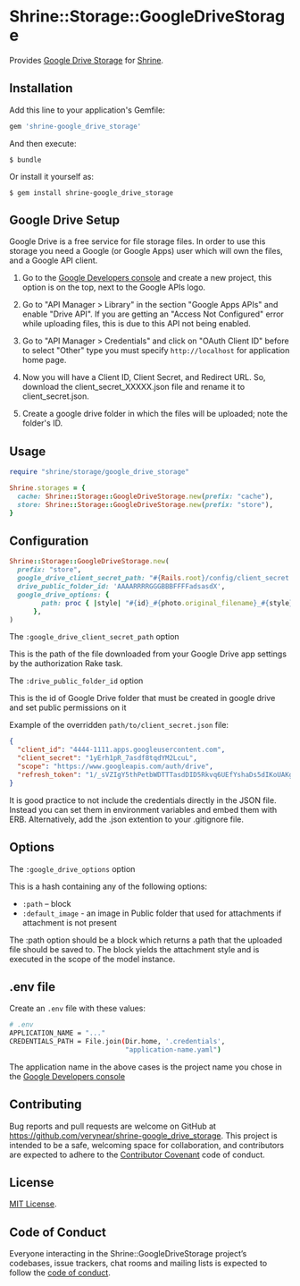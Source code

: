 # Shrine::Storage::GoogleDriveStorage

Provides [Google Drive Storage] for [Shrine].

## Installation

Add this line to your application's Gemfile:

```ruby
gem 'shrine-google_drive_storage'
```

And then execute:

    $ bundle

Or install it yourself as:

    $ gem install shrine-google_drive_storage

## Google Drive Setup

Google Drive is a free service for file storage files. In order to use this storage you need a Google (or Google Apps) user which will own the files, and a Google API client.

1. Go to the [Google Developers console](https://console.developers.google.com/project) and create a new project, this option is on the top, next to the Google APIs logo.

2. Go to "API Manager > Library" in the section "Google Apps APIs" and enable "Drive API". If you are getting an "Access Not Configured" error while uploading files, this is due to this API not being enabled.

3. Go to "API Manager > Credentials" and click on "OAuth Client ID" before to select "Other" type you must specify `http://localhost` for application home page.

4. Now you will have a Client ID, Client Secret, and Redirect URL. So, download the client_secret_XXXXX.json file and rename it to client_secret.json.

5. Create a google drive folder in which the files will be uploaded; note the folder's ID.

## Usage

```rb
require "shrine/storage/google_drive_storage"

Shrine.storages = {
  cache: Shrine::Storage::GoogleDriveStorage.new(prefix: "cache"),
  store: Shrine::Storage::GoogleDriveStorage.new(prefix: "store"),
}
```

## Configuration

```rb
Shrine::Storage::GoogleDriveStorage.new(
  prefix: "store",
  google_drive_client_secret_path: "#{Rails.root}/config/client_secret.json",
  drive_public_folder_id: 'AAAARRRRGGGBBBFFFFadsasdX',
  google_drive_options: {
       	path: proc { |style| "#{id}_#{photo.original_filename}_#{style}" },
      },
)
```

The `:google_drive_client_secret_path` option

This is the path of the file downloaded from your Google Drive app settings by the authorization Rake task.

The `:drive_public_folder_id` option

This is the id of Google Drive folder that must be created in google drive and set public permissions on it

Example of the overridden `path/to/client_secret.json` file:
```json
{
  "client_id": "4444-1111.apps.googleusercontent.com",
  "client_secret": "1yErh1pR_7asdf8tqdYM2LcuL",
  "scope": "https://www.googleapis.com/auth/drive",
  "refresh_token": "1/_sVZIgY5thPetbWDTTTasdDID5Rkvq6UEfYshaDs5dIKoUAKgjE9f"
}
```
It is good practice to not include the credentials directly in the JSON file. Instead you can set them in environment variables and embed them with ERB. Alternatively, add the .json extention to your .gitignore file.

## Options

The `:google_drive_options` option

This is a hash containing any of the following options:
 - `:path` – block
 - `:default_image` - an image in Public folder that used for attachments if attachment is not present

The :path option should be a block which returns a path that the uploaded file should be saved to. The block yields the attachment style and is executed in the scope of the model instance.

## .env file
Create an `.env` file with these values:

```sh
# .env
APPLICATION_NAME = "..."
CREDENTIALS_PATH = File.join(Dir.home, '.credentials',
                             "application-name.yaml")
```

The application name in the above cases is the project name you chose in the [Google Developers console](https://console.developers.google.com/project)


## Contributing

Bug reports and pull requests are welcome on GitHub at https://github.com/verynear/shrine-google_drive_storage. This project is intended to be a safe, welcoming space for collaboration, and contributors are expected to adhere to the [Contributor Covenant](http://contributor-covenant.org) code of conduct.

## License

[MIT License](http://opensource.org/licenses/MIT).

## Code of Conduct

Everyone interacting in the Shrine::GoogleDriveStorage project’s codebases, issue trackers, chat rooms and mailing lists is expected to follow the [code of conduct](https://github.com/verynear/shrine-google_drive_storage/blob/master/CODE_OF_CONDUCT.md).

[Google Drive Storage]: https://drive.google.com/drive/
[Shrine]: https://github.com/janko-m/shrine
